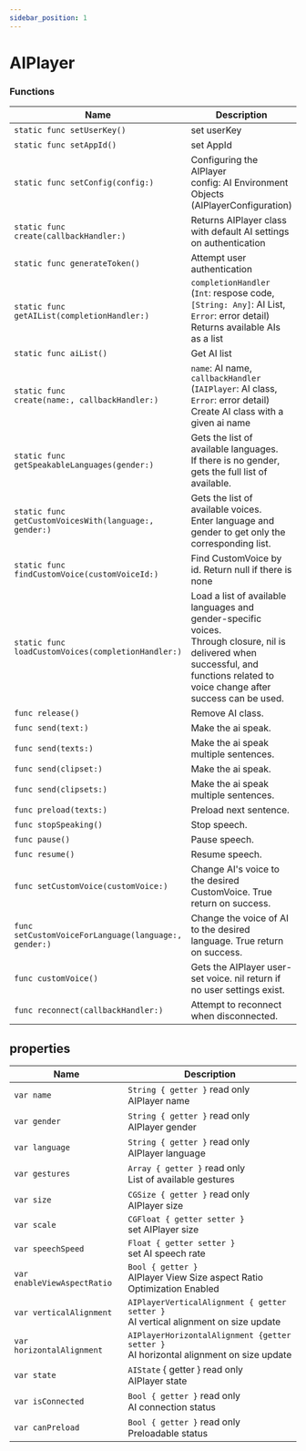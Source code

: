 ```yaml
---
sidebar_position: 1
---
```


# AIPlayer

### Functions

| Name                     | Description                                         |
| ------------------------ | ------------------------------------------------------------ |
| `static func setUserKey()`            | set userKey                                |
| `static func setAppId()`            | set AppId                                        |
| `static func setConfig(config:)`            | Configuring the AIPlayer <br/> config: AI Environment Objects (AIPlayerConfiguration)                                        |
| `static func` <br/> `create(callbackHandler:)`            | Returns AIPlayer class with default AI settings on authentication |
| `static func generateToken()`            | Attempt user authentication |
| `static func` <br/> `getAIList(completionHandler:)`            | `completionHandler` (`Int`: respose code, `[String: Any]`: AI List, `Error`: error detail) Returns available AIs as a list |
| `static func aiList()`            | Get AI list                                                  |
| `static func` <br/> `create(name:, callbackHandler:)`            | `name`: AI name, <br/> `callbackHandler` (`IAIPlayer`: AI class, `Error`: error detail) Create AI class with a given ai name |
| `static func getSpeakableLanguages(gender:)`        |  Gets the list of available languages. <br/> If there is no gender, gets the full list of available.               |
| `static func getCustomVoicesWith(language:, gender:)`        |  Gets the list of available voices. <br/> Enter language and gender to get only the corresponding list.              |
| `static func findCustomVoice(customVoiceId:)`        |  Find CustomVoice by id. Return null if there is none                               |
| `static func loadCustomVoices(completionHandler:)`        |  Load a list of available languages and gender-specific voices. <br/> Through closure, nil is delivered when successful, and functions related to voice change after success can be used.           |
| `func release()`                   |  Remove AI class.  |
| `func send(text:)`                   |  Make the ai speak.                             |
| `func send(texts:)`                   |  Make the ai speak multiple sentences.      |
| `func send(clipset:)`                   |  Make the ai speak.                             |
| `func send(clipsets:)`                   |  Make the ai speak multiple sentences.      |
| `func preload(texts:)`                   |  Preload next sentence.                      |
| `func stopSpeaking()`                   |  Stop speech.  |
| `func pause()`                   | Pause speech.                                                |
| `func resume()`                   |  Resume speech.                                |
| `func setCustomVoice(customVoice:)`            |  Change AI's voice to the desired CustomVoice. True return on success.                    |
| `func setCustomVoiceForLanguage(language:, gender:)`            |  Change the voice of AI to the desired language. True return on success.                    |
| `func customVoice()`  |   Gets the AIPlayer user-set voice. nil return if no user settings exist.   |
| `func reconnect(callbackHandler:)`    |   Attempt to reconnect when disconnected.   |

## properties
| Name     | Description     |
| -------- | --------------- |
| `var name`           | `String { getter }` read only<br/> AIPlayer name                                |
| `var gender`           | `String { getter }` read only<br/> AIPlayer gender                                |
| `var language`           | `String { getter }` read only<br/> AIPlayer language                                |
| `var gestures`        |   `Array { getter }` read only <br/> List of available gestures   |
| `var size`           | `CGSize { getter }` read only<br/> AIPlayer size                  |
| `var scale`          | `CGFloat { getter setter }` <br/> set AIPlayer size                      |
| `var speechSpeed`            | `Float { getter setter }`<br/> set AI speech rate             |
| `var enableViewAspectRatio`  | `Bool { getter }`<br/> AIPlayer View Size aspect Ratio Optimization Enabled             |
| `var verticalAlignment` | `AIPlayerVerticalAlignment { getter setter }`<br/> AI vertical alignment on size update |
| `var horizontalAlignment` | `AIPlayerHorizontalAlignment {getter setter }`<br/> AI horizontal alignment on size update |
| `var state`   | `AIState` { getter } read only <br/> AIPlayer state            |
| `var isConnected`     |   `Bool { getter }` read only <br/> AI connection status   |
| `var canPreload`      |   `Bool { getter }` read only <br/> Preloadable status   |
